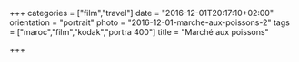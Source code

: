 +++
categories = ["film","travel"]
date = "2016-12-01T20:17:10+02:00"
orientation = "portrait"
photo = "2016-12-01-marche-aux-poissons-2"
tags = ["maroc","film","kodak","portra 400"]
title = "Marché aux poissons"

+++
